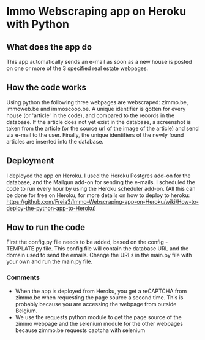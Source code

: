 # Immo Webscraping app on Heroku with Python
## What does the app do
This app automatically sends an e-mail as soon as a new house is posted on one or more of the 3 specified real estate webpages.

## How the code works
Using python the following three webpages are webscraped: zimmo.be, immoweb.be and immoscoop.be. A unique identifier is gotten for every house (or 'article' in the code), and compared to the records in the database. If the article does not yet exist in the database, a screenshot is taken from the article (or the source url of the image of the article) and send via e-mail to the user. Finally, the unique identifiers of the newly found articles are inserted into the database.

## Deployment
I deployed the app on Heroku. I used the Heroku Postgres add-on for the database, and the Mailgun add-on for sending the e-mails. I scheduled the code to run every hour by using the Heroku scheduler add-on. (All this can be done for free on Heroku, for more details on how to deploy to heroku: https://github.com/Freia3/Immo-Webscraping-app-on-Heroku/wiki/How-to-deploy-the-python-app-to-Heroku)

## How to run the code
First the config.py file needs to be added, based on the config - TEMPLATE.py file. This config file will contain the database URL and the domain used to send the emails.
Change the URLs in the main.py file with your own and run the main.py file.

### Comments 
- When the app is deployed from Heroku, you get a reCAPTCHA from zimmo.be when requesting the page source a second time. This is probably because you are accessing the webpage   from outside Belgium.
- We use the requests python module to get the page source of the zimmo webpage and the selenium module for the other webpages because zimmo.be requests captcha with selenium

